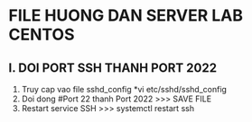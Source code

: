 # FILE HUONG DAN SERVER LAB CENTOS

## I. DOI PORT SSH THANH PORT 2022

1. Truy cap vao file sshd_config
*vi etc/sshd/sshd_config
2. Doi dong #Port 22 thanh Port 2022 >>> SAVE FILE
3. Restart service SSH >>> systemctl restart ssh
